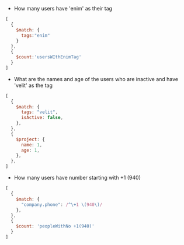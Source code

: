 - How many users have 'enim' as their tag
```javascript
[
  {
    $match: {
      tags:"enim"
    }
  },
  {
    $count:'usersWIthEnimTag'
  }
]
```
- What are the names and age of the users who are inactive and have 'velit' as the tag
```javascript
[
  {
    $match: {
      tags: "velit",
      isActive: false,
    },
  },
  {
    $project: {
      name: 1,
      age: 1,
    },
  },
]
```
- How many users have number starting with +1 (940)
```javascript
[
  {
    $match: {
      "company.phone": /^\+1 \(940\)/
    },
  },
  {
    $count: 'peopleWithNo +1(940)'
  }
]
```